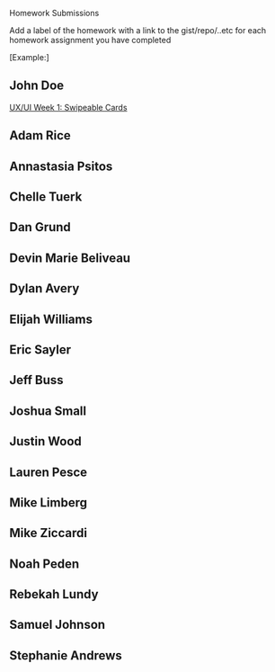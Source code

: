 Homework Submissions

Add a label of the homework with a link to the gist/repo/..etc for each homework assignment you have completed

[Example:]
## John Doe
[UX/UI Week 1: Swipeable Cards](https://github.com/johndoe/swipeable-cards)  

## Adam Rice

## Annastasia Psitos

## Chelle Tuerk

## Dan Grund

## Devin Marie Beliveau

## Dylan Avery

## Elijah Williams

## Eric Sayler

## Jeff Buss

## Joshua Small

## Justin Wood

## Lauren Pesce

## Mike Limberg

## Mike Ziccardi

## Noah Peden

## Rebekah Lundy

## Samuel Johnson

## Stephanie Andrews
